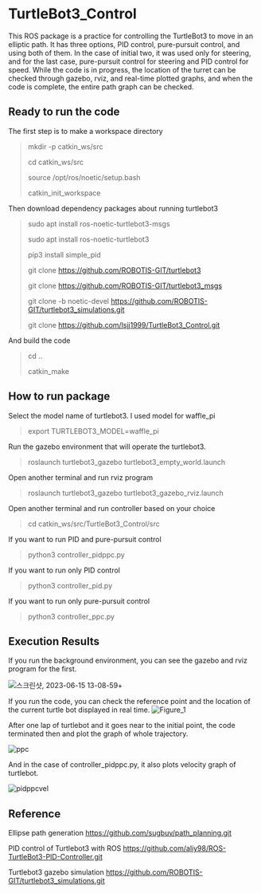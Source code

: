 # TurtleBot3_Control
This ROS package is a practice for controlling the TurtleBot3 to move in an elliptic path. It has three options, PID control, pure-pursuit control, and using both of them. In the case of initial two, it was used only for steering, and for the last case, pure-pursuit control for steering and PID control for speed. While the code is in progress, the location of the turret can be checked through gazebo, rviz, and real-time plotted graphs, and when the code is complete, the entire path graph can be checked.


## Ready to run the code
The first step is to make a workspace directory 
> mkdir -p catkin_ws/src
> 
> cd catkin_ws/src
> 
> source /opt/ros/noetic/setup.bash
> 
> catkin_init_workspace

Then download dependency packages about running turtlebot3
> sudo apt install ros-noetic-turtlebot3-msgs
>
> sudo apt install ros-noetic-turtlebot3
> 
> pip3 install simple_pid
>
> git clone https://github.com/ROBOTIS-GIT/turtlebot3
>
> git clone https://github.com/ROBOTIS-GIT/turtlebot3_msgs
>
> git clone -b noetic-devel https://github.com/ROBOTIS-GIT/turtlebot3_simulations.git
> 
> git clone https://github.com/lsjj1999/TurtleBot3_Control.git

And build the code
> cd ..
> 
> catkin_make


## How to run package
Select the model name of turtlebot3. I used model for waffle_pi
> export TURTLEBOT3_MODEL=waffle_pi

Run the gazebo environment that will operate the turtlebot3.
> roslaunch turtlebot3_gazebo turtlebot3_empty_world.launch

Open another terminal and run rviz program
> roslaunch turtlebot3_gazebo turtlebot3_gazebo_rviz.launch

Open another terminal and run controller based on your choice
> cd catkin_ws/src/TurtleBot3_Control/src

If you want to run PID and pure-pursuit control
> python3 controller_pidppc.py

If you want to run only PID control
> python3 controller_pid.py

If you want to run only pure-pursuit control
> python3 controller_ppc.py

## Execution Results
If you run the background environment, you can see the gazebo and rviz program for the first.

![스크린샷, 2023-06-15 13-08-59+](https://github.com/lsjj1999/TurtleBot3_Control/assets/45039229/4fc14e3a-89b8-4391-a763-d04d6636ef25)


If you run the code, you can check the reference point and the location of the current turtle bot displayed in real time.
![Figure_1](https://github.com/lsjj1999/TurtleBot3_Control/assets/45039229/dc0efe0d-c52c-4c51-8ed8-4c352c6395a5)


After one lap of turtlebot and it goes near to the initial point, the code terminated then and plot the graph of whole trajectory.

![ppc](https://github.com/lsjj1999/TurtleBot3_Control/assets/45039229/55dcae50-b6dc-4997-96b6-cf020bb403d0)


And in the case of controller_pidppc.py, it also plots velocity graph of turtlebot.

![pidppcvel](https://github.com/lsjj1999/TurtleBot3_Control/assets/45039229/a5ec7ec4-0035-4842-8aac-cd0715dce9fc)

## Reference
Ellipse path generation
https://github.com/sugbuv/path_planning.git

PID control of Turtlebot3 with ROS
https://github.com/aliy98/ROS-TurtleBot3-PID-Controller.git

Turtlebot3 gazebo simulation
https://github.com/ROBOTIS-GIT/turtlebot3_simulations.git
